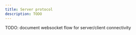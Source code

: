 ```yaml
---
title: Server protocol
description: TODO
---
```


TODO: document websocket flow for server/client connectivity